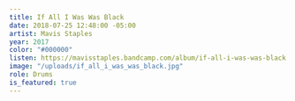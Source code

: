 ```yaml
---
title: If All I Was Was Black
date: 2018-07-25 12:48:00 -05:00
artist: Mavis Staples
year: 2017
color: "#000000"
listen: https://mavisstaples.bandcamp.com/album/if-all-i-was-was-black
image: "/uploads/if_all_i_was_was_black.jpg"
role: Drums
is_featured: true
---
```



